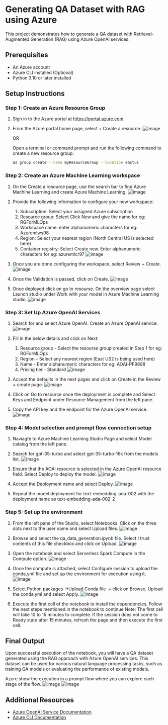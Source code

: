 # Generating QA Dataset with RAG using Azure

This project demonstrates how to generate a QA dataset with Retrieval-Augmented Generation (RAG) using Azure OpenAI services.

## Prerequisites

- An Azure account
- Azure CLI installed (Optional)
- Python 3.10 or later installed

## Setup Instructions

### Step 1: Create an Azure Resource Group

1. Sign in to the Azure portal at https://portal.azure.com 
2. From the Azure portal home page, select + Create a resource.
   ![image](https://github.com/user-attachments/assets/64e70f2e-f373-4334-bc33-18c1dcb1a7ff)
   
   OR

   Open a terminal or command prompt and run the following command to create a new resource group:
    ```sh
    az group create --name myResourceGroup --location eastus
    ```
### Step 2: Create an Azure Machine Learning workspace

1. On the Create a resource page, use the search bar to find Azure Machine Learning and create Azure Machine Learning.
   ![image](https://github.com/user-attachments/assets/8ee3ae76-332d-424c-b0d3-463b95f083e1)

2. Provide the following information to configure your new workspace:
   1. Subscription: Select your assigned Azure subscription
   2. Resource group: Select Click New and give the name for eg: RGForMLOps
   3. Workspace name: enter alphanumeric characters for eg: Azuremlws98
   4. Region: Select your nearest region (North Central US is selected here)
   5. Container registry: Select Create new. Enter alphanumeric characters for eg: azuremlcr97
   ![image](https://github.com/user-attachments/assets/43444a94-0fa2-46cb-9824-1c0e1a5f78a8)

3. Once you are done configuring the workspace, select Review + Create.
   ![image](https://github.com/user-attachments/assets/f0775615-8d5a-4e2a-bb6b-276cba120968)

4. Once the Validation is passed, click on Create.
   ![image](https://github.com/user-attachments/assets/f8fc5a23-8836-4fd6-9911-c264d8ff9acc)

5. Once deployed click on go to resourse. On the overview page select Launch studio under Work with your model in Azure Machine Learning studio.
   ![image](https://github.com/user-attachments/assets/2130f4e5-c690-47c1-9335-54f10982b00d)



### Step 3: Set Up Azure OpenAI Services

1. Search for and select Azure OpenAI. Create an Azure OpenAI service:
   ![image](https://github.com/user-attachments/assets/df367184-d109-4b3b-b990-df3e44ead274)

2. Fill in the below details and click on Next:
   1. Resource group - Select the resourse group created in Step 1 for eg: RGForMLOps
   2. Region – Select any nearest region (East US2 is being used here)
   3. Name - Enter alphanumeric characters for eg: AOAI-PF9898
   4. Pricing tier - Standard
      ![image](https://github.com/user-attachments/assets/fc3ecfad-d6db-465b-b720-8818e438f55c)

3. Accept the defaults in the next pages and click on Create in the Review + create page.
   ![image](https://github.com/user-attachments/assets/c07392c2-ffb9-4367-b774-19e3db1a92be)

4. Click on Go to resource once the deployment is complete and Select Keys and Endpoint under Resource Management from the left pane.
5. Copy the API key and the endpoint for the Azure OpenAI service.
   ![image](https://github.com/user-attachments/assets/0ff9af5b-cf3f-4d3c-a9c3-67392f7c4617)


### Step 4: Model selection and prompt flow connection setup

1. Naviagte to Azure Machine Learning Studio Page and select Model catalog from the left pane.
2. Search for gpt-35-turbo and select gpt-35-turbo-16k from the models list.
   ![image](https://github.com/user-attachments/assets/0adb9cf2-7280-4c2c-9bce-739d3de031ce)
   
3. Ensure that the AOAI resource is selected in the Azure OpenAI resource field. Select Deploy to deploy the model.
   ![image](https://github.com/user-attachments/assets/7a6013c7-d7f2-4557-9867-d0c1f9b62594)

4. Accept the Deployment name and select Deploy.
   ![image](https://github.com/user-attachments/assets/bd4916fe-539e-439f-a9ba-3c76f86d22ba)

5. Repeat the model deployment for text-embedding-ada-002 with the deployment name as text-embedding-ada-002-2

### Step 5: Set up the environment

1. From the left pane of the Studio, select Notebooks. Click on the three dots next to the user name and select Upload files.
   ![image](https://github.com/user-attachments/assets/83a6b64f-a3c2-47c6-8072-c1a25572fe98)

2. Browse and select the qa_data_generation.ipynb file. Select I trust contents of this file checkbox and click on Upload.
   ![image](https://github.com/user-attachments/assets/ae0fe031-a53a-413e-b287-b5d5bf5eb5b9)

3. Open the notebook and select Serverless Spark Compute in the Compute option.
   ![image](https://github.com/user-attachments/assets/f31fc290-5777-4a33-a043-a0151b1ff0f1)

4. Once the compute is attached, select Configure session to upload the conda.yml file and set up the environment for execution using it.
   ![image](https://github.com/user-attachments/assets/97e30ba5-ca25-41b1-8ed7-154e04544ca2)

5. Select Python packages ->Upload Conda file -> click on Browse. Upload the conda.yml and select Apply.
   ![image](https://github.com/user-attachments/assets/95f13555-e380-471a-8488-7ca899c04b3e)

6. Execute the first cell of the notebook to install the dependencies. Follow the next steps mentioned in the notebook to continue
Note: The first cell will take 10 to 15 minutes to complete. If the session does not come to Ready state after 15 minutes, refresh the page and then execute the first cell.

## Final Output
Upon successful execution of the notebook, you will have a QA dataset generated using the RAG approach with Azure OpenAI services. This dataset can be used for various natural language processing tasks, such as training QA models or evaluating the performance of existing models.

Azure show the execution in a prompt flow where you can explore each stage of the flow.
![image](https://github.com/user-attachments/assets/ffc54719-23bc-4bf7-8359-7b72befa09f6)
![image](https://github.com/user-attachments/assets/4f186b55-0f18-40ec-aa08-8596c6cfde60)

   
## Additional Resources

- [Azure OpenAI Service Documentation](https://docs.microsoft.com/en-us/azure/cognitive-services/openai/)
- [Azure CLI Documentation](https://docs.microsoft.com/en-us/cli/azure/)
